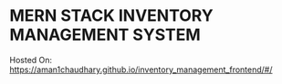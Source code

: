 # MERN STACK INVENTORY MANAGEMENT SYSTEM
Hosted On: https://aman1chaudhary.github.io/inventory_management_frontend/#/
